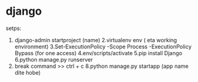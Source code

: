 # django
setps:
1. django-admin startproject (name)
2.virtualenv env ( eta working environment)
3.Set-ExecutionPolicy -Scope Process -ExecutionPolicy Bypass (for one access)
4.env/scripts/activate
5.pip install Django
6.python manage.py runserver
7. break command >> ctrl + c
8.python manage.py startapp (app name dite hobe)
